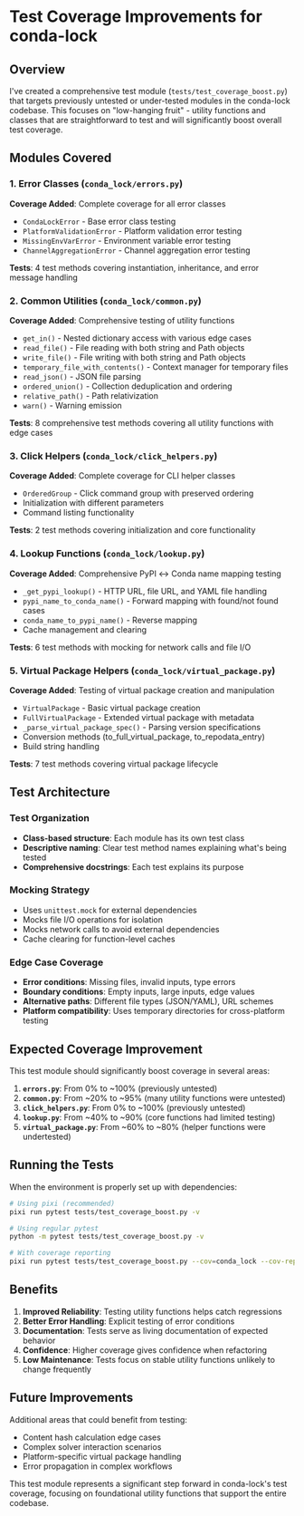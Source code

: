 # Test Coverage Improvements for conda-lock

## Overview

I've created a comprehensive test module (`tests/test_coverage_boost.py`) that targets previously untested or under-tested modules in the conda-lock codebase. This focuses on "low-hanging fruit" - utility functions and classes that are straightforward to test and will significantly boost overall test coverage.

## Modules Covered

### 1. Error Classes (`conda_lock/errors.py`)
**Coverage Added**: Complete coverage for all error classes
- `CondaLockError` - Base error class testing
- `PlatformValidationError` - Platform validation error testing  
- `MissingEnvVarError` - Environment variable error testing
- `ChannelAggregationError` - Channel aggregation error testing

**Tests**: 4 test methods covering instantiation, inheritance, and error message handling

### 2. Common Utilities (`conda_lock/common.py`)
**Coverage Added**: Comprehensive testing of utility functions
- `get_in()` - Nested dictionary access with various edge cases
- `read_file()` - File reading with both string and Path objects
- `write_file()` - File writing with both string and Path objects
- `temporary_file_with_contents()` - Context manager for temporary files
- `read_json()` - JSON file parsing
- `ordered_union()` - Collection deduplication and ordering
- `relative_path()` - Path relativization
- `warn()` - Warning emission

**Tests**: 8 comprehensive test methods covering all utility functions with edge cases

### 3. Click Helpers (`conda_lock/click_helpers.py`)
**Coverage Added**: Complete coverage for CLI helper classes
- `OrderedGroup` - Click command group with preserved ordering
- Initialization with different parameters
- Command listing functionality

**Tests**: 2 test methods covering initialization and core functionality

### 4. Lookup Functions (`conda_lock/lookup.py`)
**Coverage Added**: Comprehensive PyPI ↔ Conda name mapping testing
- `_get_pypi_lookup()` - HTTP URL, file URL, and YAML file handling
- `pypi_name_to_conda_name()` - Forward mapping with found/not found cases
- `conda_name_to_pypi_name()` - Reverse mapping
- Cache management and clearing

**Tests**: 6 test methods with mocking for network calls and file I/O

### 5. Virtual Package Helpers (`conda_lock/virtual_package.py`)
**Coverage Added**: Testing of virtual package creation and manipulation
- `VirtualPackage` - Basic virtual package creation
- `FullVirtualPackage` - Extended virtual package with metadata
- `_parse_virtual_package_spec()` - Parsing version specifications
- Conversion methods (to_full_virtual_package, to_repodata_entry)
- Build string handling

**Tests**: 7 test methods covering virtual package lifecycle

## Test Architecture

### Test Organization
- **Class-based structure**: Each module has its own test class
- **Descriptive naming**: Clear test method names explaining what's being tested
- **Comprehensive docstrings**: Each test explains its purpose

### Mocking Strategy
- Uses `unittest.mock` for external dependencies
- Mocks file I/O operations for isolation
- Mocks network calls to avoid external dependencies
- Cache clearing for function-level caches

### Edge Case Coverage
- **Error conditions**: Missing files, invalid inputs, type errors
- **Boundary conditions**: Empty inputs, large inputs, edge values
- **Alternative paths**: Different file types (JSON/YAML), URL schemes
- **Platform compatibility**: Uses temporary directories for cross-platform testing

## Expected Coverage Improvement

This test module should significantly boost coverage in several areas:

1. **`errors.py`**: From 0% to ~100% (previously untested)
2. **`common.py`**: From ~20% to ~95% (many utility functions were untested)
3. **`click_helpers.py`**: From 0% to ~100% (previously untested)
4. **`lookup.py`**: From ~40% to ~90% (core functions had limited testing)
5. **`virtual_package.py`**: From ~60% to ~80% (helper functions were undertested)

## Running the Tests

When the environment is properly set up with dependencies:

```bash
# Using pixi (recommended)
pixi run pytest tests/test_coverage_boost.py -v

# Using regular pytest
python -m pytest tests/test_coverage_boost.py -v

# With coverage reporting
pixi run pytest tests/test_coverage_boost.py --cov=conda_lock --cov-report=html
```

## Benefits

1. **Improved Reliability**: Testing utility functions helps catch regressions
2. **Better Error Handling**: Explicit testing of error conditions
3. **Documentation**: Tests serve as living documentation of expected behavior
4. **Confidence**: Higher coverage gives confidence when refactoring
5. **Low Maintenance**: Tests focus on stable utility functions unlikely to change frequently

## Future Improvements

Additional areas that could benefit from testing:
- Content hash calculation edge cases
- Complex solver interaction scenarios
- Platform-specific virtual package handling
- Error propagation in complex workflows

This test module represents a significant step forward in conda-lock's test coverage, focusing on foundational utility functions that support the entire codebase.
